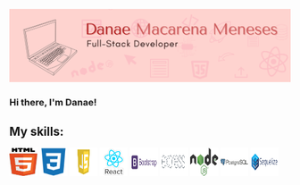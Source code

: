 ![this is an image](/bannergithub.png)
### Hi there, I'm Danae! 

## My skills: 

<img src="./images/html5-logo.png" width="50px" height="50px">
<img src="./images/css.png" width="50px" height="50px">
<img src="./images/javascript.png" width="50px" height="50px">
<img src="./images/react.png" width="50px" height="50px">
<img src="./images/bootstrap-logo-png.png" width="50px" height="50px">
<img src="./images/Expressjs.png" width="50px" height="50px">
<img src="./images/nodejs.png" width="50px" height="50px">
<img src="./images/PostgreSQL-Logo.png" width="50px" height="50px">
<img src="./images/sequelize.png" width="50px" height="50px">




<!--
**danaemeneses/danaemeneses** is a ✨ _special_ ✨ repository because its `README.md` (this file) appears on your GitHub profile.

Here are some ideas to get you started:

- 🔭 I’m currently working on ...
- 🌱 I’m currently learning ...
- 👯 I’m looking to collaborate on ...
- 🤔 I’m looking for help with ...
- 💬 Ask me about ...
- 📫 How to reach me: ...
- 😄 Pronouns: ...
- ⚡ Fun fact: ...
-->

